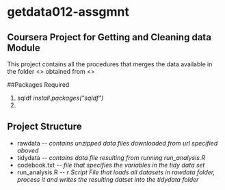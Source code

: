# getdata012-assgmnt
## Coursera Project for Getting and Cleaning data Module

This project contains all the procedures that merges the data available
in the folder <<rawdata>> obtained from
  <<get download url>>

##Packages Required
1. sqldf  *install.packages("sqldf")*
2. 

## Project Structure
- rawdata
  -- *contains unzipped data files downloaded from url specified aboved*
- tidydata
  -- *contains data file resulting from running run_analysis.R*
- codebook.txt
  -- *file that specifies the variables in the tidy data set*
- run_analysis.R
  -- *r Script File that loads all datasets in rawdata folder, process it and writes the resulting datset into the tidydata folder*

